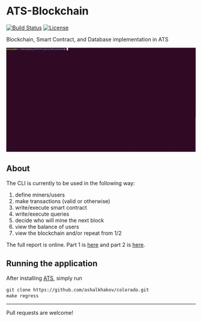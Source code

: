 # ATS-Blockchain

[![Build Status](https://travis-ci.org/galletti94/ATS-blockchain.svg?branch=master)](https://travis-ci.org/galletti94/ATS-blockchain)
[![License](https://img.shields.io/badge/License-BSD%203--Clause-blue.svg)](https://opensource.org/licenses/BSD-3-Clause)

Blockchain, Smart Contract, and Database implementation in ATS

![example](gif/tty.gif)

## About

The CLI is currently to be used in the following way:

1. define miners/users
2. make transactions (valid or otherwise)
3. write/execute smart contract
4. write/execute queries
5. decide who will mine the next block
6. view the balance of users
7. view the blockchain and/or repeat from 1/2

The full report is online. Part 1 is [here](https://beta.observablehq.com/@galletti94/functional-blockchain) and part 2 is [here](https://beta.observablehq.com/@galletti94/functional-blockchain-part-2).

## Running the application

After installing [ATS](http://www.ats-lang.org/), simply run

```shell
git clone https://github.com/ashalkhakov/colorado.git  
make regress
```

------

Pull requests are welcome!